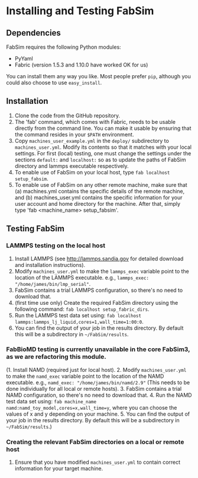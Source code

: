Installing and Testing FabSim
======

## Dependencies

FabSim requires the following Python modules:
* PyYaml 
* Fabric (version 1.5.3 and 1.10.0 have worked OK for us)

You can install them any way you like. Most people prefer `pip`, although you could also choose to use `easy_install`.

## Installation

1. Clone the code from the GitHub repository.
2. The 'fab' command, which comes with Fabric, needs to be usable directly from the command line. You can make it usable by ensuring that the command resides in your `$PATH` environment.
3. Copy `machines_user_example.yml` in the `deploy/` subdirectory to `machines_user.yml`. Modify its contents so that it matches with your local settings. For first (local) testing, one must change the settings under the sections `default:` and `localhost:` so as to update the paths of FabSim directory and lammps executable respectively.
4. To enable use of FabSim on your local host, type `fab localhost setup_fabsim`. 
5. To enable use of FabSim on any other remote machine, make sure that (a) machines.yml contains the specific details of the remote machine, and (b) machines_user.yml contains the specific information for your user account and home directory for the machine. After that, simply type 'fab <machine_name> setup_fabsim'.

## Testing FabSim

### LAMMPS testing on the local host

1. Install LAMMPS (see http://lammps.sandia.gov for detailed download and installation instructions).
2. Modify `machines_user.yml` to make the `lammps_exec` variable point to the location of the LAMMPS executable. e.g., `lammps_exec: "/home/james/bin/lmp_serial"`.
3. FabSim contains a trial LAMMPS configuration, so there's no need to download that.
4. (first time use only) Create the required FabSim directory using the following command: `fab localhost setup_fabric_dirs`.
5. Run the LAMMPS test data set using: `fab localhost lammps:lammps_lj_liquid,cores=1,wall_time=1:00:0`.
6. You can find the output of your job in the results directory. By default this will be a subdirectory in `~/FabSim/results`.

### FabBioMD testing is currently unavailable in the core FabSim3, as we are refactoring this module.

(1. Install NAMD (required just for local host).
2. Modify `machines_user.yml` to make the `namd_exec` variable point to the location of the NAMD executable. e.g., `namd_exec: "/home/james/bin/namd/2.9"` (This needs to be done individually for all local or remote hosts).
3. FabSim contains a trial NAMD configuration, so there's no need to download that.
4. Run the NAMD test data set using: `fab machine_name namd:namd_toy_model,cores=x,wall_time=y`, where you can choose the values of x and y depending on your machine.
5. You can find the output of your job in the results directory. By default this will be a subdirectory in `~/FabSim/results`.)

### Creating the relevant FabSim directories on a local or remote host

1. Ensure that you have modified `machines_user.yml` to contain correct information for your target machine.
